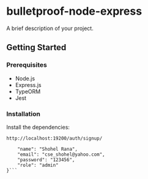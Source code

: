 # bulletproof-node-express

A brief description of your project.

## Getting Started

### Prerequisites

- Node.js
- Express.js
- TypeORM
- Jest

### Installation

Install the dependencies:

```http://localhost:19200/auth/signup/```

```{
    "name": "Shohel Rana",
    "email": "cse_shohel@yahoo.com",
    "password": "123456",
    "role": "admin"
}```
